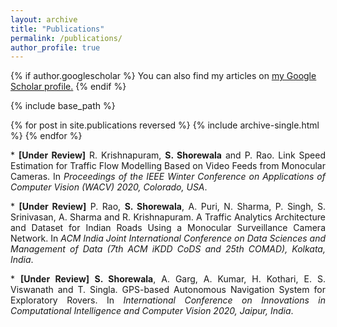 ```yaml
---
layout: archive
title: "Publications"
permalink: /publications/
author_profile: true
---
```


{% if author.googlescholar %}
  You can also find my articles on <u><a href="{{author.googlescholar}}">my Google Scholar profile</a>.</u>
{% endif %}

{% include base_path %}

{% for post in site.publications reversed %}
  {% include archive-single.html %}
{% endfor %}

<p align="justify">
* <b>[Under Review]</b> R. Krishnapuram, <b>S. Shorewala</b> and P. Rao. Link Speed Estimation for Traffic Flow Modelling Based
on Video Feeds from Monocular Cameras. In <i>Proceedings of the IEEE Winter Conference on Applications of Computer
Vision (WACV) 2020, Colorado, USA</i>.
</p>


<p align="justify">
* <b>[Under Review]</b> P. Rao, <b>S. Shorewala</b>, A. Puri, N. Sharma, P. Singh, S. Srinivasan, A. Sharma and R. Krishnapuram. A Traffic Analytics Architecture and Dataset for Indian Roads Using a Monocular Surveillance Camera Network. In <i>ACM India Joint International Conference on Data Sciences and Management of Data (7th ACM iKDD CoDS and 25th COMAD), Kolkata, India</i>. 
</p>

<p align="justify">
* <b>[Under Review] S. Shorewala</b>, A. Garg, A. Kumar, H. Kothari, E. S. Viswanath and T. Singla. GPS-based Autonomous
Navigation System for Exploratory Rovers. In <i>International Conference on Innovations in Computational Intelligence and
Computer Vision 2020, Jaipur, India</i>. 
</p>

